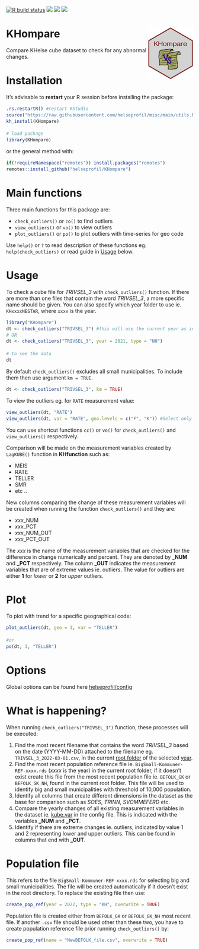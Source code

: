 
[![R build
status](https://github.com/helseprofil/KHompare/workflows/R-CMD-check/badge.svg)](https://github.com/helseprofil/KHompare/actions)
[![](https://codecov.io/gh/helseprofil/KHompare/branch/main/graph/badge.svg)](https://codecov.io/gh/helseprofil/KHompare)
[![](https://img.shields.io/badge/lifecycle-experimental-orange.svg)](https://lifecycle.r-lib.org/articles/stages.html#experimental)
[![](https://img.shields.io/badge/devel%20version-0.3.6-blue.svg)](https://github.com/helseprofil/KHompare)

# KHompare <img src="man/figures/logo.png" align="right" height="139" />

Compare KHelse cube dataset to check for any abnormal changes.

# Installation

It’s advisable to **restart** your R session before installing the
package:

``` r
.rs.restartR() #restart RStudio
source("https://raw.githubusercontent.com/helseprofil/misc/main/utils.R")
kh_install(KHompare)

# load package
library(KHompare)
```

or the general method with:

``` r
if(!requireNamespace("remotes")) install.packages("remotes")
remotes::install_github("helseprofil/KHompare")
```

# Main functions

Three main functions for this package are:

-   `check_outliers()` or `co()` to find outliers
-   `view_outliers()` or `vo()` to view outliers
-   `plot_outliers()` or `po()` to plot outliers with time-series for
    geo code

Use `help()` or `?` to read description of these functions eg.
`help(check_outliers)` or read guide in [Usage](#usage) below.

# Usage

To check a cube file for *TRIVSEL_3* with `check_outliers()` function.
If there are more than one files that contain the word *TRIVSEL_3*, a
more specific name should be given. You can also specify which year
folder to use ie. `KHxxxxNESTAR`, where `xxxx` is the year.

``` r
library("KHompare")
dt <- check_outliers("TRIVSEL_3") #this will use the current year as in options("kh.year")
# OR
dt <- check_outliers("TRIVSEL_3", year = 2021, type = "NH")

# to see the data
dt
```

By default `check_outliers()` excludes all small municipalities. To
include them then use argument `km = TRUE`.

``` r
dt <- check_outliers("TRIVSEL_3", km = TRUE)
```

To view the outliers eg. for `RATE` measurement value:

``` r
view_outliers(dt, "RATE")
view_outliers(dt, var = "RATE", geo.levels = c("F", "K")) #Select only Fylke and big Kommune
```

You can use shortcut functions `cc()` or `vo()` for `check_outliers()`
and `view_outliers()` respectively.

Comparison will be made on the measurement variables created by
`LagKUBE()` function in **KHfunction** such as:

-   MEIS
-   RATE
-   TELLER
-   SMR
-   etc ..

New columns comparing the change of these measurement variables will be
created when running the function `check_outliers()` and they are:

-   *xxx*\_NUM
-   *xxx*\_PCT
-   *xxx*\_NUM_OUT
-   *xxx*\_PCT_OUT

The *xxx* is the name of the measurement variables that are checked for
the difference in change numerically and percent. They are denoted by
**\_NUM** and **\_PCT** respectively. The column **\_OUT** indicates the
measurement variables that are of extreme values ie. outliers. The value
for outliers are either **1** for *lower* or **2** for *upper* outliers.

# Plot

To plot with trend for a specific geographical code:

``` r
plot_outliers(dt, geo = 3, var = "TELLER")

#or
po(dt, 3, "TELLER")
```

# Options

Global options can be found here
[helseprofil/config](https://github.com/helseprofil/config/blob/main/config-khompare.yml)

# What is happening?

When running `check_outliers("TRIVSEL_3")` function, these processes
will be executed:

1.  Find the most recent filename that contains the word *TRIVSEL_3*
    based on the date (YYYY-MM-DD) attached to the filename eg.
    `TRIVSEL_3_2022-03-01.csv`, in the current [root
    folder](https://github.com/helseprofil/config/blob/main/config-khompare.yml#L12)
    of the selected
    [year](https://github.com/helseprofil/config/blob/main/config-khompare.yml#L3).
2.  Find the most recent population reference file ie.
    `BigSmall-Kommuner-REF-xxxx.rds` (*xxxx* is the year) in the current
    root folder, if it doesn’t exist create this file from the most
    recent population file ie. `BEFOLK_GK` or `BEFOLK_GK_NH`, found in
    the current root folder. This file will be used to identify big and
    small municipalities with threshold of 10,000 population.
3.  Identify all columns that create different dimensions in the dataset
    as the base for comparison such as *SOES*, *TRINN*, *SVOMMEFERD*
    etc.
4.  Compare the yearly changes of all existing measurement variables in
    the dataset ie.
    [kube.var](https://github.com/helseprofil/config/blob/main/config-khompare.yml#L23)
    in the config file. This is indicated with the variables **\_NUM**
    and **\_PCT**.
5.  Identify if there are extreme changes ie. outliers, indicated by
    value 1 and 2 representing lower and upper outliers. This can be
    found in columns that end with **\_OUT**.

# Population file

This refers to the file `BigSmall-Kommuner-REF-xxxx.rds` for selecting
big and small municipalities. The file will be created automatically if
it doesn’t exist in the root directory. To replace the existing file
then use:

``` r
create_pop_ref(year = 2022, type = "KH", overwrite = TRUE)
```

Population file is created either from `BEFOLK_GK` or `BEFOLK_GK_NH`
most recent file. If another `.csv` file should be used other than these
two, you have to create population reference file prior running
`check_outliers()` by:

``` r
create_pop_ref(name = "NewBEFOLK_file.csv", overwrite = TRUE)
```
